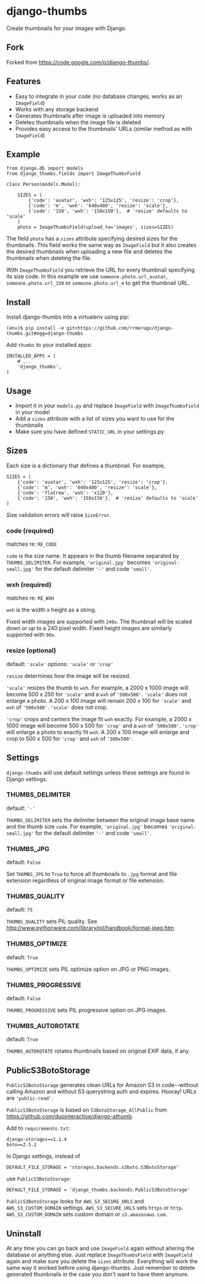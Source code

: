 
# django-thumbs

Create thumbnails for your images with Django.

## Fork

Forked from <https://code.google.com/p/django-thumbs/>.

## Features

* Easy to integrate in your code (no database changes, works as an `ImageField`)
* Works with any storage backend
* Generates thumbnails after image is uploaded into memory
* Deletes thumbnails when the image file is deleted
* Provides easy access to the thumbnails' URLs (similar method as with `ImageField`)

## Example

    from django.db import models
    from django_thumbs.fields import ImageThumbsField

    class Person(models.Model):

        SIZES = (
            {'code': 'avatar', 'wxh': '125x125', 'resize': 'crop'},
            {'code': 'm', 'wxh': '640x480', 'resize': 'scale'},
            {'code': '150', 'wxh': '150x150'},  # 'resize' defaults to 'scale'
        )
        photo = ImageThumbsField(upload_to='images', sizes=SIZES)

The field `photo` has a `sizes` attribute specifying desired sizes for the thumbnails. This field works the same way as `ImageField` but it also creates the desired thumbnails when uploading a new file and deletes the thumbnails when deleting the file.

With `ImageThumbsField` you retrieve the URL for every thumbnail specifying its size code.  In this example we use `someone.photo.url_avatar`, `someone.photo.url_150` or `someone.photo.url_m` to get the thumbnail URL.

## Install

Install django-thumbs into a virtualenv using pip:

    (env)$ pip install -e git+https://github.com/rrmerugu/django-thumbs.git#egg=django-thumbs

Add `thumbs` to your installed apps:

    INSTALLED_APPS = (
        # ...
        'django_thumbs',
    )

## Usage

* Import it in your `models.py` and replace `ImageField` with `ImageThumbsField` in your model
* Add a `sizes` attribute with a list of sizes you want to use for the thumbnails
* Make sure you have defined `STATIC_URL` in your settings.py

## Sizes

Each size is a dictionary that defines a thumbnail.  For example,

    SIZES = (
        {'code': 'avatar', 'wxh': '125x125', 'resize': 'crop'},
        {'code': 'm', 'wxh': '640x480', 'resize': 'scale'},
        {'code': 'flatrow', 'wxh': 'x120'},
        {'code': '150', 'wxh': '150x150'},  # 'resize' defaults to 'scale'
    )

Size validation errors will raise `SizeError`.

### code (required)

matches re: `RE_CODE`

`code` is the size name.  It appears in the thumb filename separated by `THUMBS_DELIMITER`.  For example, `'original.jpg'` becomes `'original-small.jpg'` for the default delimiter `'-'` and code `'small'`.

### wxh (required)

matches re: `RE_WXH`

`wxh` is the width x height as a string.

Fixed width images are supported with `240x`.  The thumbnail will be scaled
down *or up* to a 240 pixel width.  Fixed height images are similarly
supported with `90x`.

### resize (optional)

default: `'scale'`
options: `'scale'` or `'crop'`

`resize` determines how the image will be resized.

`'scale'` resizes the thumb to `wxh`.  For example, a 2000 x 1000 image will become 500 x 250 for `'scale'` and a `wxh` of `'500x500'`.  `'scale'` does not enlarge a photo.  A 200 x 100 image will remain 200 x 100 for `'scale'` and `wxh` of `'500x500'`.  `'scale'` does not crop.

`'crop'` crops and centers the image fit `wxh` exactly.  For example, a 2000 x 1000 image will become 500 x 500 for `'crop'` and a `wxh` of `'500x500'`.  `'crop'` will enlarge a photo to exactly fit `wxh`.  A 200 x 100 image will enlarge and crop to 500 x 500 for `'crop'` and `wxh` of `'500x500'`.

## Settings

`django-thumbs` will use default settings unless these settings are found in Django settings.

### THUMBS_DELIMITER

default: `'-'`

`THUMBS_DELIMITER` sets the delimiter between the original image base name and the thumb size `code`.  For example, `'original.jpg'` becomes `'original-small.jpg'` for the default delimiter `'-'` and code `'small'`.

### THUMBS_JPG

default: `False`

Set `THUMBS_JPG` to `True` to force all thumbnails to `.jpg` format and file extension regardless of original image format or file extension.

### THUMBS_QUALITY

default: `75`

`THUMBS_QUALITY` sets PIL quality.  See <http://www.pythonware.com/library/pil/handbook/format-jpeg.htm>

### THUMBS_OPTIMIZE

default: `True`

`THUMBS_OPTIMIZE` sets PIL optimize option on JPG or PNG images.

### THUMBS_PROGRESSIVE

default: `False`

`THUMBS_PROGRESSIVE` sets PIL progressive option on JPG images.

### THUMBS_AUTOROTATE

default: `True`

`THUMBS_AUTOROTATE` rotates thumbnails based on original EXIF data, if any.

## PublicS3BotoStorage

`PublicS3BotoStorage` generates clean URLs for Amazon S3 in code--without calling Amazon and without S3 querystring auth and expires.  Hooray!  URLs are `'public-read'`.

`PublicS3BotoStorage` is based on `S3BotoStorage_AllPublic` from <https://github.com/duointeractive/django-athumb>.

Add to `requirements.txt`:

    django-storages==1.1.4
    boto==2.5.2

In Django settings, instead of

    DEFAULT_FILE_STORAGE = 'storages.backends.s3boto.S3BotoStorage'

use `PublicS3BotoStorage`:

    DEFAULT_FILE_STORAGE = 'django_thumbs.backends.PublicS3BotoStorage'

`PublicS3BotoStorage` looks for `AWS_S3_SECURE_URLS` and `AWS_S3_CUSTOM_DOMAIN` settings.  `AWS_S3_SECURE_URLS` sets `https` or `http`.  `AWS_S3_CUSTOM_DOMAIN` sets custom domain or `s3.amazonaws.com`.

## Uninstall

At any time you can go back and use `ImageField` again without altering the database or anything else. Just replace `ImageThumbsField` with `ImageField` again and make sure you delete the `sizes` attribute. Everything will work the same way it worked before using django-thumbs. Just remember to delete generated thumbnails in the case you don't want to have them anymore.

